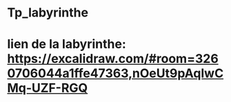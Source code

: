 # Tp_labyrinthe
# lien de la labyrinthe:  https://excalidraw.com/#room=3260706044a1ffe47363,nOeUt9pAqlwCMq-UZF-RGQ
